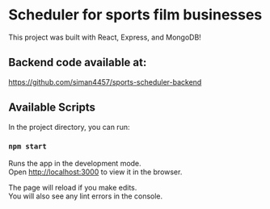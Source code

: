 # Scheduler for sports film businesses

This project was built with React, Express, and MongoDB!

## Backend code available at:

https://github.com/siman4457/sports-scheduler-backend

## Available Scripts

In the project directory, you can run:

### `npm start`

Runs the app in the development mode.\
Open [http://localhost:3000](http://localhost:3000) to view it in the browser.

The page will reload if you make edits.\
You will also see any lint errors in the console.

